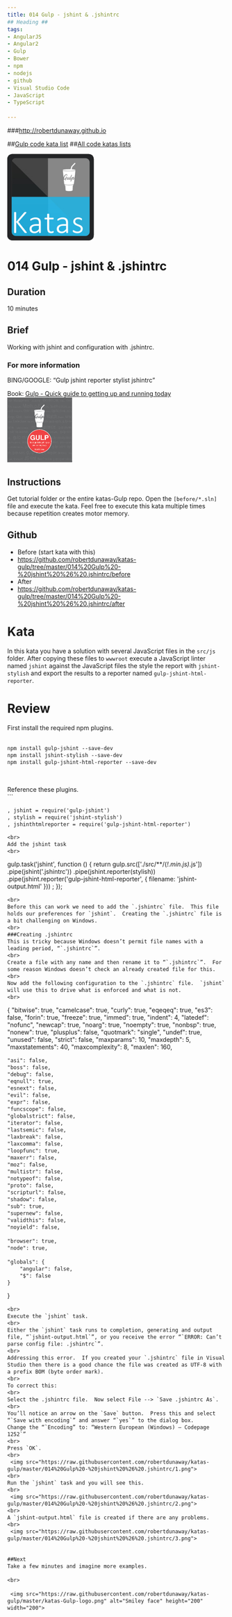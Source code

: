 ```yaml
---
title: 014 Gulp - jshint & .jshintrc
## Heading ##
tags: 
- AngularJS
- Angular2
- Gulp
- Bower
- npm
- nodejs
- github
- Visual Studio Code
- JavaScript
- TypeScript

---
```


###http://robertdunaway.github.io

##[Gulp code kata list](http://mycodekatas.github.io/gulp.html)
##[All code katas lists](http://mycodekatas.github.io/)

 <img src="https://raw.githubusercontent.com/robertdunaway/katas-gulp/master/katas-Gulp-logo.png" alt="Smiley face" height="200" width="200"> 

# 014 Gulp - jshint & .jshintrc

## Duration
10 minutes

## Brief
Working with jshint and configuration with .jshintrc.

### For more information 
BING/GOOGLE: “Gulp jshint reporter stylist jshintrc”

Book: 
[Gulp - Quick guide to getting up and running today](http://www.amazon.com/Gulp-Quick-guide-getting-running-ebook/dp/B010NXMFF6/)
<br>
<img src="https://raw.githubusercontent.com/robertdunaway/gulp-book/master/bookcoverimage.PNG" alt="Smiley face" height="150" width="150">



## Instructions
Get tutorial folder or the entire katas-Gulp repo.
Open the `[before/*.sln]` file and execute the kata.
Feel free to execute this kata multiple times because repetition creates motor memory.

## Github
 - Before (start kata with this)
  - https://github.com/robertdunaway/katas-gulp/tree/master/014%20Gulp%20-%20jshint%20%26%20.jshintrc/before
 - After
  - https://github.com/robertdunaway/katas-gulp/tree/master/014%20Gulp%20-%20jshint%20%26%20.jshintrc/after


# Kata
In this kata you have a solution with several JavaScript files in the `src/js` folder.  After copying these files to `wwwroot` execute a JavaScript linter named `jshint` against the JavaScript files the style the report with `jshint-stylish` and export the results to a reporter named `gulp-jshint-html-reporter`.

# Review
First install the required npm plugins.
<br>
```

npm install gulp-jshint --save-dev
npm install jshint-stylish --save-dev
npm install gulp-jshint-html-reporter --save-dev


```
<br>
Reference these plugins.
<br>
```

    , jshint = require('gulp-jshint')
    , stylish = require('jshint-stylish')
    , jshinthtmlreporter = require('gulp-jshint-html-reporter')


```
<br>
Add the jshint task
<br>
```

gulp.task('jshint', function () {
    return gulp.src(['./src/**/(*!.min.js)*.js'])
      .pipe(jshint('.jshintrc'))
      .pipe(jshint.reporter(stylish))
      .pipe(jshint.reporter('gulp-jshint-html-reporter', { filename: 'jshint-output.html' }))
    ;
});


```
<br>
Before this can work we need to add the `.jshintrc` file.  This file holds our preferences for `jshint`.  Creating the `.jshintrc` file is a bit challenging on Windows.
<br>
###Creating .jshintrc
This is tricky because Windows doesn’t permit file names with a leading period, “`.jshintrc`”.
<br>
Create a file with any name and then rename it to “`.jshintrc`”.  For some reason Windows doesn’t check an already created file for this.
<br>
Now add the following configuration to the `.jshintrc` file.  `jshint` will use this to drive what is enforced and what is not.
<br>
```

{
    "bitwise": true,
    "camelcase": true,
    "curly": true,
    "eqeqeq": true,
    "es3": false,
    "forin": true,
    "freeze": true,
    "immed": true,
    "indent": 4,
    "latedef": "nofunc",
    "newcap": true,
    "noarg": true,
    "noempty": true,
    "nonbsp": true,
    "nonew": true,
    "plusplus": false,
    "quotmark": "single",
    "undef": true,
    "unused": false,
    "strict": false,
    "maxparams": 10,
    "maxdepth": 5,
    "maxstatements": 40,
    "maxcomplexity": 8,
    "maxlen": 160,

    "asi": false,
    "boss": false,
    "debug": false,
    "eqnull": true,
    "esnext": false,
    "evil": false,
    "expr": false,
    "funcscope": false,
    "globalstrict": false,
    "iterator": false,
    "lastsemic": false,
    "laxbreak": false,
    "laxcomma": false,
    "loopfunc": true,
    "maxerr": false,
    "moz": false,
    "multistr": false,
    "notypeof": false,
    "proto": false,
    "scripturl": false,
    "shadow": false,
    "sub": true,
    "supernew": false,
    "validthis": false,
    "noyield": false,

    "browser": true,
    "node": true,

    "globals": {
        "angular": false,
        "$": false
    }
}


```
<br>
Execute the `jshint` task.
<br>
Either the `jshint` task runs to completion, generating and output file, “`jshint-output.html`”, or you receive the error “`ERROR: Can’t parse config file: .jshintrc`”.
<br>
Addressing this error.  If you created your `.jshintrc` file in Visual Studio then there is a good chance the file was created as UTF-8 with a prefix BOM (byte order mark).
<br>
To correct this:
<br>
Select the .jshintrc file.  Now select File --> `Save .jshintrc As`.
<br>
You’ll notice an arrow on the `Save` button.  Press this and select “`Save with encoding`” and answer “`yes`” to the dialog box.
Change the “`Encoding” to: “Western European (Windows) – Codepage 1252`”
<br>
Press `OK`.
<br>
 <img src="https://raw.githubusercontent.com/robertdunaway/katas-gulp/master/014%20Gulp%20-%20jshint%20%26%20.jshintrc/1.png"> 
<br>
Run the `jshint` task and you will see this.
<br>
 <img src="https://raw.githubusercontent.com/robertdunaway/katas-gulp/master/014%20Gulp%20-%20jshint%20%26%20.jshintrc/2.png"> 
<br>
A `jshint-output.html` file is created if there are any problems.
<br>
 <img src="https://raw.githubusercontent.com/robertdunaway/katas-gulp/master/014%20Gulp%20-%20jshint%20%26%20.jshintrc/3.png"> 


##Next
Take a few minutes and imagine more examples. 

<br>

 <img src="https://raw.githubusercontent.com/robertdunaway/katas-gulp/master/katas-Gulp-logo.png" alt="Smiley face" height="200" width="200"> 